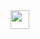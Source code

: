 


<img src="https://github.com/selenalee123/DuoLingo/blob/main/assets/demo/mutliple%20choice.gif" width="30" height="30" />
